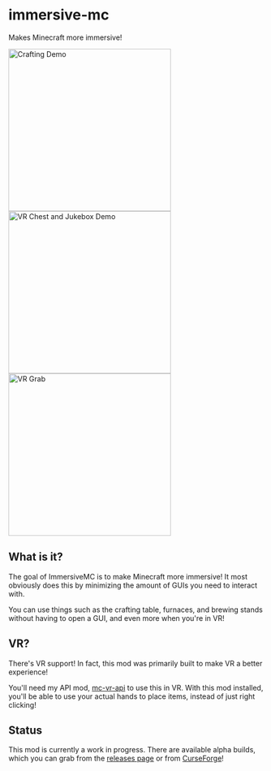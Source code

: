 # immersive-mc

Makes Minecraft more immersive!

<img alt="Crafting Demo" src="docs/ImmersiveCrafting.gif" width="320"/>
<img alt="VR Chest and Jukebox Demo" src="docs/ImmersiveVRChestAndJukebox.gif" width="320"/>
<img alt="VR Grab" src="docs/ImmersiveVRGrab.gif" width="320"/>

## What is it?

The goal of ImmersiveMC is to make Minecraft more immersive! It most obviously does this by minimizing the amount of GUIs you need to interact with.

You can use things such as the crafting table, furnaces, and brewing stands without having to open a GUI, and even more when you're in VR!

## VR?

There's VR support! In fact, this mod was primarily built to make VR a better experience!

You'll need my API mod, [mc-vr-api](https://www.curseforge.com/minecraft/mc-mods/mc-vr-api) to use this in VR. With this mod installed, you'll be able to use your actual hands to place items, instead of just right clicking!

## Status

This mod is currently a work in progress. There are available alpha builds, which you can grab from the [releases page](https://github.com/hammy3502/immersive-mc/releases) or from [CurseForge](https://www.curseforge.com/minecraft/mc-mods/immersivemc)!